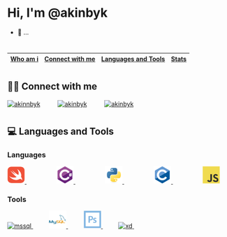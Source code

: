 <h1  a name="hakkimda",align="center">Hi, I'm @akinbyk</h1>


- 🔭 ...

#


| <a href="#hakkimda">Who am i </a>  | <a href="#iletisim">Connect with me</a> | <a href="#teknoloji">Languages and Tools</a> | <a href="#stats">Stats</a> 
| --- | --- | --- | --- |
 
 
#



#  <h2><a name="iletisim">👨‍💻 Connect with me</a></h2>

<p align="left">
<a href="https://twitter.com/akinnbyk" target="blank"><img align="center" src="https://raw.githubusercontent.com/rahuldkjain/github-profile-readme-generator/master/src/images/icons/Social/twitter.svg" alt="akinnbyk" height="30" width="40" /></a> &emsp; &emsp;
<a href="https://linkedin.com/in/akinbyk" target="blank"><img align="center" src="https://raw.githubusercontent.com/rahuldkjain/github-profile-readme-generator/master/src/images/icons/Social/linked-in-alt.svg" alt="akinbyk" height="30" width="40" /></a> &emsp; &emsp;
<a href="https://instagram.com/akinbyk" target="blank"><img align="center" src="https://raw.githubusercontent.com/rahuldkjain/github-profile-readme-generator/master/src/images/icons/Social/instagram.svg" alt="akinbyk" height="30" width="40" /></a>
</p>


# <h2> <a name="teknoloji">💻 Languages and Tools</a></h2>

<h3> Languages </h3>
  <p> 
    <a href="https://developer.apple.com/swift/" target="_blank" rel="noreferrer"> <img src="https://raw.githubusercontent.com/devicons/devicon/master/icons/swift/swift-original.svg" alt="swift" width="40" height="40"/> </a> &emsp;  &emsp;&emsp; &emsp;
     <a href="https://www.w3schools.com/cs/" target="_blank" rel="noreferrer"> <img src="https://raw.githubusercontent.com/devicons/devicon/master/icons/csharp/csharp-original.svg" alt="csharp" width="40" height="40"/> </a> &emsp;  &emsp;&emsp; &emsp;
  <a href="https://www.python.org" target="_blank" rel="noreferrer"> <img src="https://raw.githubusercontent.com/devicons/devicon/master/icons/python/python-original.svg" alt="python" width="40" height="40"/> </a> &emsp;  &emsp;&emsp; &emsp;
 <a href="https://www.cprogramming.com/" target="_blank" rel="noreferrer"> <img src="https://raw.githubusercontent.com/devicons/devicon/master/icons/c/c-original.svg" alt="c" width="40" height="40"/> </a>  &emsp; 
 &emsp;&emsp; &emsp;
  <a href="https://www.javascript.com/" target="_blank" rel="noreferrer"> <img src="https://raw.githubusercontent.com/devicons/devicon/master/icons/javascript/javascript-original.svg" alt="jS" width="40" height="40"/> </a>
</p>

<h3> Tools </h3>
  <p> 

  <a href="https://www.microsoft.com/en-us/sql-server" target="_blank" rel="noreferrer"> <img src="https://www.svgrepo.com/show/303229/microsoft-sql-server-logo.svg" alt="mssql" width="40" height="40"/> </a>  &emsp; &emsp;
  <a href="https://www.mysql.com/" target="_blank" rel="noreferrer"> <img src="https://raw.githubusercontent.com/devicons/devicon/master/icons/mysql/mysql-original-wordmark.svg" alt="mysql" width="40" height="40"/> </a> &emsp; &emsp;
  <a href="https://www.photoshop.com/en" target="_blank" rel="noreferrer"> <img src="https://raw.githubusercontent.com/devicons/devicon/master/icons/photoshop/photoshop-line.svg" alt="photoshop" width="40" height="40"/> </a> &emsp; &emsp;
  <a href="https://www.adobe.com/products/xd.html" target="_blank" rel="noreferrer"> <img src="https://cdn.worldvectorlogo.com/logos/adobe-xd.svg" alt="xd" width="40" height="40"/> </a> &emsp; &emsp;
 

</p>




